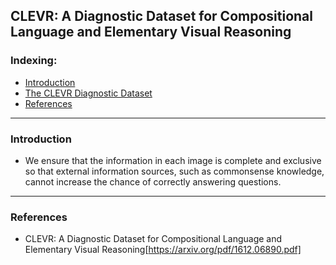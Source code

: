 ## CLEVR: A Diagnostic Dataset for Compositional Language and Elementary Visual Reasoning

### Indexing:
- [Introduction](#Introduction)
- [The CLEVR Diagnostic Dataset](#The-CLEVR-Diagnositc-Dataset)
- [References](#References)
---
### Introduction
- We ensure that the information in each image is complete and exclusive so that external information sources, 
such as commonsense knowledge, cannot increase the chance of correctly answering questions. 

---
### References
- CLEVR: A Diagnostic Dataset for Compositional Language and Elementary Visual Reasoning[https://arxiv.org/pdf/1612.06890.pdf]
